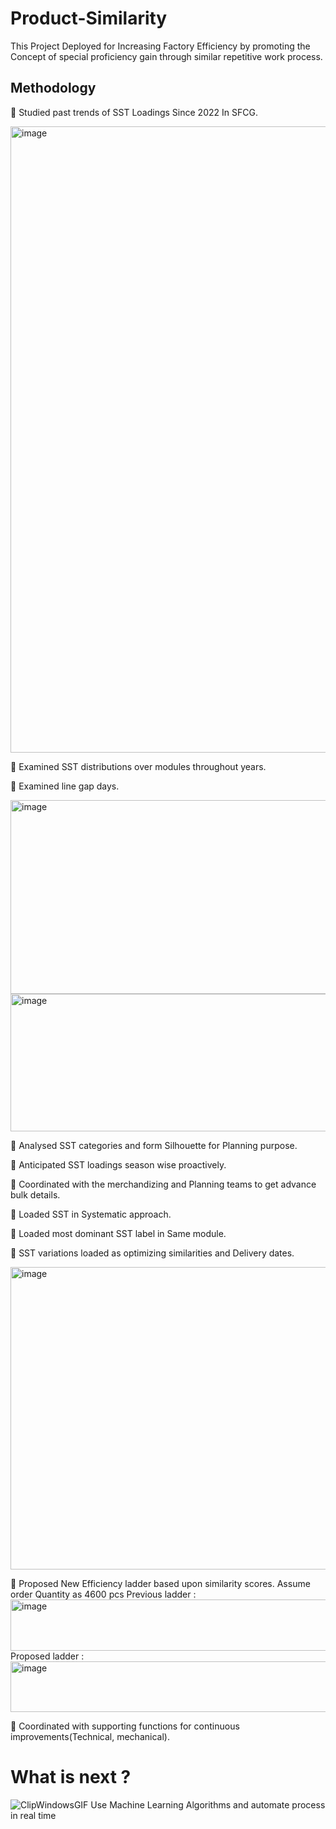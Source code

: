 # Product-Similarity
This Project Deployed for Increasing Factory Efficiency by promoting the Concept of special proficiency gain through similar repetitive work process.

## Methodology
🧵 Studied past trends of SST Loadings Since 2022 In SFCG.

<img width="1976" height="1002" alt="image" src="https://github.com/user-attachments/assets/3ebbec14-6018-41cb-becc-2f42bea40e09" />

🧵 Examined SST distributions over modules throughout years.

🧵 Examined line gap days.

<img width="1746" height="310" alt="image" src="https://github.com/user-attachments/assets/10283279-216c-46c4-81a2-249d936e4090" />
<img width="846" height="220" bgcolor="white" alt="image" src="https://github.com/user-attachments/assets/f6ecea47-d44a-4b53-9bc0-3568995103b5" />

🧵 Analysed SST categories and form Silhouette for Planning purpose.

🧵 Anticipated SST loadings season wise proactively.

🧵 Coordinated with the merchandizing and Planning teams to get advance bulk details.

🧵 Loaded SST in Systematic approach.

🧵 Loaded most dominant SST label in Same module.

🧵 SST variations loaded as optimizing similarities and Delivery dates.

<img width="759" height="484" alt="image" src="https://github.com/user-attachments/assets/9658ba56-4de0-4ae8-a1fb-3d99585e59a5" />

🧵 Proposed New Efficiency ladder based upon similarity scores.
Assume order Quantity as 4600 pcs
Previous ladder : <img width="1340" height="82" alt="image" src="https://github.com/user-attachments/assets/fefd6f05-f1b6-4382-b917-a967d11f3c1d" />
Proposed ladder : <img width="1206" height="81" alt="image" src="https://github.com/user-attachments/assets/2302a42b-4f53-4b7a-be53-fac5775513c6" />

🧵 Coordinated with supporting functions for continuous improvements(Technical, mechanical).

# What is next ?
![ClipWindowsGIF](https://github.com/user-attachments/assets/7c1ce8bf-3eb3-42cd-8d01-bdaa63845fa0)
Use Machine Learning Algorithms and automate process in real time


